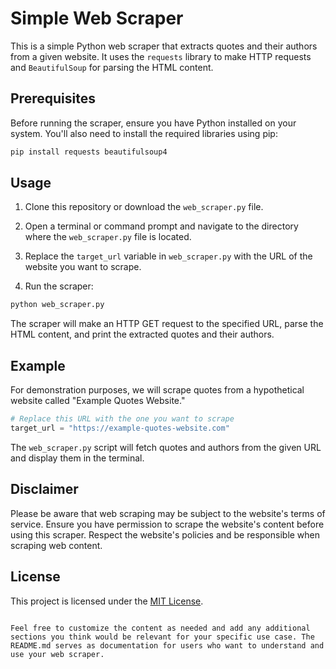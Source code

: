 # Simple Web Scraper

This is a simple Python web scraper that extracts quotes and their authors from a given website. It uses the `requests` library to make HTTP requests and `BeautifulSoup` for parsing the HTML content.

## Prerequisites

Before running the scraper, ensure you have Python installed on your system. You'll also need to install the required libraries using pip:

```bash
pip install requests beautifulsoup4
```

## Usage

1. Clone this repository or download the `web_scraper.py` file.

2. Open a terminal or command prompt and navigate to the directory where the `web_scraper.py` file is located.

3. Replace the `target_url` variable in `web_scraper.py` with the URL of the website you want to scrape.

4. Run the scraper:

```bash
python web_scraper.py
```

The scraper will make an HTTP GET request to the specified URL, parse the HTML content, and print the extracted quotes and their authors.

## Example

For demonstration purposes, we will scrape quotes from a hypothetical website called "Example Quotes Website."

```python
# Replace this URL with the one you want to scrape
target_url = "https://example-quotes-website.com"
```

The `web_scraper.py` script will fetch quotes and authors from the given URL and display them in the terminal.

## Disclaimer

Please be aware that web scraping may be subject to the website's terms of service. Ensure you have permission to scrape the website's content before using this scraper. Respect the website's policies and be responsible when scraping web content.

## License

This project is licensed under the [MIT License](LICENSE).
```

Feel free to customize the content as needed and add any additional sections you think would be relevant for your specific use case. The README.md serves as documentation for users who want to understand and use your web scraper.
